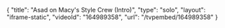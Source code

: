 {
    "title": "Asad on Macy's Style Crew (Intro)",
    "type": "solo",
    "layout": "iframe-static",
    "videoId": "164989358",
    "url": "\/tvpembed\/164989358"
}